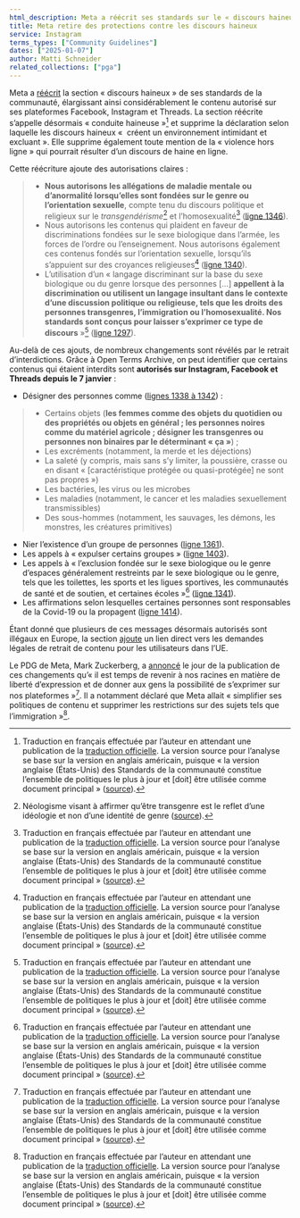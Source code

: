 ```yaml
---
html_description: Meta a réécrit ses standards sur le « discours haineux » pour Facebook, Instagram et Threads, autorisant explicitement les insultes et les appels à la discrimination sur la base du genre et de l’orientation sexuelle.
title: Meta retire des protections contre les discours haineux
service: Instagram
terms_types: ["Community Guidelines"]
dates: ["2025-01-07"]
author: Matti Schneider
related_collections: ["pga"]
---
```


Meta a [réécrit](https://github.com/OpenTermsArchive/pga-versions/commit/a90e9d276cda1ca23878fd2b2df7cc066d549c20) la section « discours haineux » de ses standards de la communauté, élargissant ainsi considérablement le contenu autorisé sur ses plateformes Facebook, Instagram et Threads. La section réécrite s’appelle désormais « conduite haineuse »[^traduction] et supprime la déclaration selon laquelle les discours haineux «  créent un environnement intimidant et excluant ». Elle supprime également toute mention de la « violence hors ligne » qui pourrait résulter d’un discours de haine en ligne.

Cette réécriture ajoute des autorisations claires :

> - **Nous autorisons les allégations de maladie mentale ou d’anormalité lorsqu’elles sont fondées sur le genre ou l’orientation sexuelle**, compte tenu du discours politique et religieux sur le _transgendérisme_[^transgenderism] et l’homosexualité[^traduction] ([ligne 1346](https://github.com/OpenTermsArchive/pga-versions/commit/a90e9d276cda1ca23878fd2b2df7cc066d549c20#diff-dd1aecfa753374588d9e40f891e39f556b365ad800c9713ef398255bc906aad0R1346)).
> - Nous autorisons les contenus qui plaident en faveur de discriminations fondées sur le sexe biologique dans l’armée, les forces de l’ordre ou l’enseignement. Nous autorisons également ces contenus fondés sur l’orientation sexuelle, lorsqu’ils s’appuient sur des croyances religieuses[^traduction] ([ligne 1340](https://github.com/OpenTermsArchive/pga-versions/commit/a90e9d276cda1ca23878fd2b2df7cc066d549c20#diff-dd1aecfa753374588d9e40f891e39f556b365ad800c9713ef398255bc906aad0R1340)).
> - L’utilisation d’un « langage discriminant sur la base du sexe biologique ou du genre lorsque des personnes […] **appellent à la discrimination ou utilisent un langage insultant dans le contexte d’une discussion politique ou religieuse, tels que les droits des personnes transgenres, l’immigration ou l’homosexualité. Nos standards sont conçus pour laisser s’exprimer ce type de discours** »[^traduction] ([ligne 1297](https://github.com/OpenTermsArchive/pga-versions/commit/a90e9d276cda1ca23878fd2b2df7cc066d549c20#diff-dd1aecfa753374588d9e40f891e39f556b365ad800c9713ef398255bc906aad0R1297)).

Au-delà de ces ajouts, de nombreux changements sont révélés par le retrait d’interdictions. Grâce à Open Terms Archive, on peut identifier que certains contenus qui étaient interdits sont **autorisés sur Instagram, Facebook et Threads depuis le 7 janvier** :

- Désigner des personnes comme ([lignes 1338 à 1342](https://github.com/OpenTermsArchive/pga-versions/commit/a90e9d276cda1ca23878fd2b2df7cc066d549c20#diff-dd1aecfa753374588d9e40f891e39f556b365ad800c9713ef398255bc906aad0L1338-L1342)) :
>
> - Certains objets (**les femmes comme des objets du quotidien ou des propriétés ou objets en général ; les personnes noires comme du matériel agricole ; désigner les transgenres ou personnes non binaires par le déterminant « ça »**) ;
> - Les excréments (notamment, la merde et les déjections)
> - La saleté (y compris, mais sans s’y limiter, la poussière, crasse ou en disant « \[caractéristique protégée ou quasi-protégée\] ne sont pas propres »)
> - Les bactéries, les virus ou les microbes
> - Les maladies (notamment, le cancer et les maladies sexuellement transmissibles)
> - Des sous-hommes (notamment, les sauvages, les démons, les monstres, les créatures primitives)
>
- Nier l’existence d’un groupe de personnes ([ligne 1361](https://github.com/OpenTermsArchive/pga-versions/commit/a90e9d276cda1ca23878fd2b2df7cc066d549c20#diff-dd1aecfa753374588d9e40f891e39f556b365ad800c9713ef398255bc906aad0L1361)).
- Les appels à « expulser certains groupes » ([ligne 1403](https://github.com/OpenTermsArchive/pga-versions/commit/a90e9d276cda1ca23878fd2b2df7cc066d549c20#diff-dd1aecfa753374588d9e40f891e39f556b365ad800c9713ef398255bc906aad0L1403)).
- Les appels à « l’exclusion fondée sur le sexe biologique ou le genre d’espaces généralement restreints par le sexe biologique ou le genre, tels que les toilettes, les sports et les ligues sportives, les communautés de santé et de soutien, et certaines écoles »[^traduction] ([ligne 1341](https://github.com/OpenTermsArchive/pga-versions/commit/a90e9d276cda1ca23878fd2b2df7cc066d549c20#diff-dd1aecfa753374588d9e40f891e39f556b365ad800c9713ef398255bc906aad0R1341)).
- Les affirmations selon lesquelles certaines personnes sont responsables de la Covid-19 ou la propagent ([ligne 1414](https://github.com/OpenTermsArchive/pga-versions/commit/a90e9d276cda1ca23878fd2b2df7cc066d549c20#diff-dd1aecfa753374588d9e40f891e39f556b365ad800c9713ef398255bc906aad0L1414)).

Étant donné que plusieurs de ces messages désormais autorisés sont illégaux en Europe, la section [ajoute](https://github.com/OpenTermsArchive/pga-versions/commit/a90e9d276cda1ca23878fd2b2df7cc066d549c20#diff-dd1aecfa753374588d9e40f891e39f556b365ad800c9713ef398255bc906aad0R1364) un lien direct vers les demandes légales de retrait de contenu pour les utilisateurs dans l’UE.

Le PDG de Meta, Mark Zuckerberg, a [annoncé](https://www.threads.net/@zuck/post/DEhgYx4JbEG) le jour de la publication de ces changements qu’« il est temps de revenir à nos racines en matière de liberté d’expression et de donner aux gens la possibilité de s’exprimer sur nos plateformes »[^traduction]. Il a notamment déclaré que Meta allait « simplifier ses politiques de contenu et supprimer les restrictions sur des sujets tels que l’immigration »[^traduction].

[^traduction]: Traduction en français effectuée par l’auteur en attendant une publication de la [traduction officielle](https://transparency.meta.com/fr-fr/policies/community-standards/hateful-conduct/). La version source pour l’analyse se base sur la version en anglais américain, puisque « la version anglaise (États-Unis) des Standards de la communauté constitue l’ensemble de politiques le plus à jour et [doit] être utilisée comme document principal » ([source](https://transparency.meta.com/fr-fr/policies/community-standards/)).
[^transgenderism]: Néologisme visant à affirmer qu’être transgenre est le reflet d’une idéologie et non d’une identité de genre ([source](https://glaad.org/transgenderism-definition-meaning-anti-lgbt-online-hate/)).
